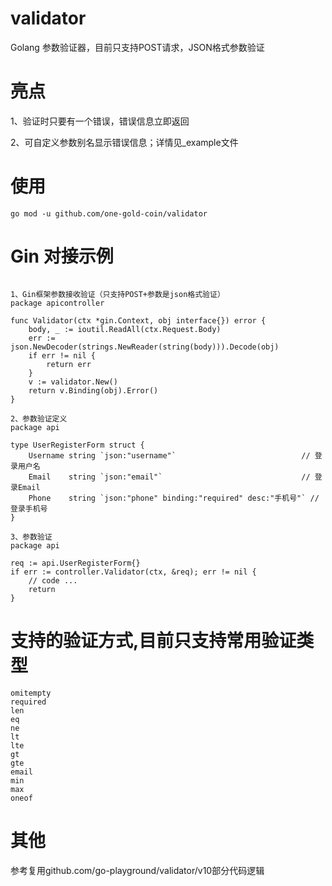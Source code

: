 # validator

Golang 参数验证器，目前只支持POST请求，JSON格式参数验证

# 亮点

1、验证时只要有一个错误，错误信息立即返回

2、可自定义参数别名显示错误信息；详情见_example文件

# 使用

```
go mod -u github.com/one-gold-coin/validator
```

# Gin 对接示例

```

1、Gin框架参数接收验证（只支持POST+参数是json格式验证）
package apicontroller

func Validator(ctx *gin.Context, obj interface{}) error {
	body, _ := ioutil.ReadAll(ctx.Request.Body)
	err := json.NewDecoder(strings.NewReader(string(body))).Decode(obj)
	if err != nil {
		return err
	}
	v := validator.New()
	return v.Binding(obj).Error()
}

2、参数验证定义
package api

type UserRegisterForm struct {
	Username string `json:"username"`                            // 登录用户名
	Email    string `json:"email"`                               // 登录Email
	Phone    string `json:"phone" binding:"required" desc:"手机号"` // 登录手机号
}

3、参数验证
package api

req := api.UserRegisterForm{}
if err := controller.Validator(ctx, &req); err != nil {
    // code ...
    return
}
```

# 支持的验证方式,目前只支持常用验证类型

```
omitempty
required
len
eq
ne
lt
lte
gt
gte
email
min
max
oneof
```

# 其他

参考复用github.com/go-playground/validator/v10部分代码逻辑

